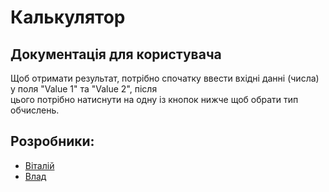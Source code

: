 # Калькулятор

## Документація для користувача

Щоб отримати результат, потрібно спочатку ввести вхідні данні (числа) у поля "Value 1" та "Value 2", після  
цього потрібно натиснути на одну із кнопок нижче щоб обрати тип обчислень.




## Розробники:
* [Віталій](https://github.com/vitaliy-martynyuk)
* [Влад](https://github.com/jemoy0)
